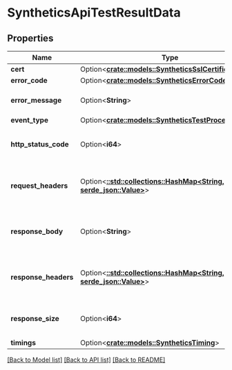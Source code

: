 # SyntheticsApiTestResultData

## Properties

Name | Type | Description | Notes
------------ | ------------- | ------------- | -------------
**cert** | Option<[**crate::models::SyntheticsSslCertificate**](SyntheticsSSLCertificate.md)> |  | [optional]
**error_code** | Option<[**crate::models::SyntheticsErrorCode**](SyntheticsErrorCode.md)> |  | [optional]
**error_message** | Option<**String**> | The API test error message. | [optional]
**event_type** | Option<[**crate::models::SyntheticsTestProcessStatus**](SyntheticsTestProcessStatus.md)> |  | [optional]
**http_status_code** | Option<**i64**> | The API test HTTP status code. | [optional]
**request_headers** | Option<[**::std::collections::HashMap<String, serde_json::Value>**](serde_json::Value.md)> | Request header object used for the API test. | [optional]
**response_body** | Option<**String**> | Response body returned for the API test. | [optional]
**response_headers** | Option<[**::std::collections::HashMap<String, serde_json::Value>**](serde_json::Value.md)> | Response headers returned for the API test. | [optional]
**response_size** | Option<**i64**> | Global size in byte of the API test response. | [optional]
**timings** | Option<[**crate::models::SyntheticsTiming**](SyntheticsTiming.md)> |  | [optional]

[[Back to Model list]](../README.md#documentation-for-models) [[Back to API list]](../README.md#documentation-for-api-endpoints) [[Back to README]](../README.md)


